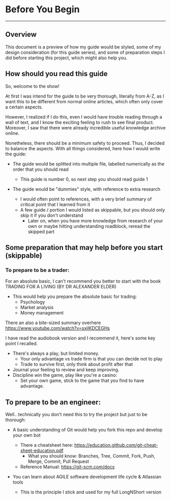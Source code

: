 ﻿# Before You Begin 

--- 
## Overview
This document is a preview of how my guide would be styled,
some of my design consideration (for this guide series), and 
some of preparation steps I did before starting this project, which might 
also help you.

## How should you read this guide
So, welcome to the show! 

At first I was intend for the guide to be 
very thorough, literally from A-Z, as I want this to be different from
normal online articles, which often only cover a certain aspects.

However, I realized if I do this, even I would have trouble reading through
a wall of text, and I know the exciting feeling to rush to see final product.
Moreover, I saw that there were already incredible useful knowledge archive online.

Nonetheless, there should be a minimum safety to proceed. Thus, I decided
to balance the aspects. With all things considered, here how I would write the guide:

* The guide would be splitted into multiple file, labelled numerically as the order that you should read
	*	This guide is number 0, so next step you should read guide 1

* The guide would be "dummies" style, with reference to extra research
	*	I would often point to references, with a very brief summary of critical point that I learned from it
	*	A few guide / portion I would listed as skippable, but you should only skip it if you don't understand
		* Later on, when you have more knowledge from research of your own or maybe hitting understanding roadblock, reread the skipped part

## Some preparation that may help before you start (skippable)
### To prepare to be a trader:
For an absolute basic, I can't recommend you better to start with the book
TRADING FOR A LIVING (BY DR ALEXANDER ELDER)
* This would help you prepare the absolute basic for trading:
	* Psychology
	* Market analysis
	* Money management

There an also a bite-sized summary overhere https://www.youtube.com/watch?v=sxjlKDCEGHs

I have read the audiobook version and I recommend it, here's some key point I recalled.
* There's always a play, but limited money. 
	* Your only advantage vs trade firm is that you can decide not to play
	* Trade to survive first, only think about profit after that
* Journal your feeling to review and keep improving.
* Discipline win the game, play like you're a casino:
	* Set your own game, stick to the game that you find to have advantage.

## To prepare to be an engineer:
Well.. technically you don't need this to try the project but just to be thorough:
	
* A basic understanding of Git would help you fork this repo and develop your own bot
	* There a cheatsheet here: https://education.github.com/git-cheat-sheet-education.pdf
		* What you should know: Branches, Tree, Commit, Fork, Push, Merge, Commit, Pull Request
	* Reference Manual: https://git-scm.com/docs

* You can learn about AGILE software development life cycle & Atlassian tools
	* This is the principle I stick and used for my full LongNShort version



